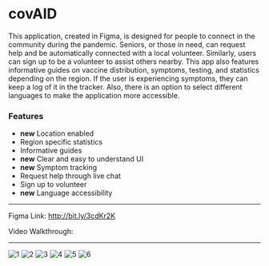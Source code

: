 # covAID

This application, created in Figma, is designed for people to connect in the community during the pandemic. Seniors, or those in need, can request help and be automatically connected with a local volunteer. Similarly, users can sign up to be a volunteer to assist others nearby. This app also features informative guides on vaccine distribution, symptoms, testing, and statistics depending on the region. If the user is experiencing symptoms, they can keep a log of it in the tracker. Also, there is an option to select different languages to make the application more accessible.

### Features

- **new** Location enabled
- Region specific statistics
- Informative guides
- **new** Clear and easy to understand UI
- **new** Symptom tracking
- Request help through live chat
- Sign up to volunteer
- **new** Language accessibility


***
Figma Link: http://bit.ly/3cdKr2K

Video Walkthrough:
***

![1](https://user-images.githubusercontent.com/54964518/110229279-4cb58e00-7ed6-11eb-84a7-e656a59a2e39.png)
![2](https://user-images.githubusercontent.com/54964518/110229282-4fb07e80-7ed6-11eb-8598-018151b18958.png)
![3](https://user-images.githubusercontent.com/54964518/110229284-53dc9c00-7ed6-11eb-898b-b2701bcf8214.png)
![4](https://user-images.githubusercontent.com/54964518/110229286-55a65f80-7ed6-11eb-99fa-2998c333f557.png)
![5](https://user-images.githubusercontent.com/54964518/110229288-57702300-7ed6-11eb-99f3-99c431887636.png)
![6](https://user-images.githubusercontent.com/54964518/110229289-59d27d00-7ed6-11eb-9cba-8d85389fff8d.png)
